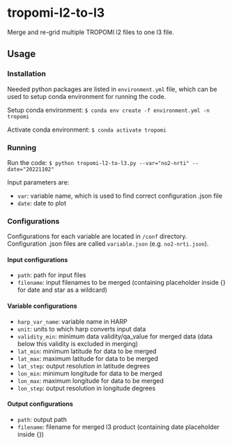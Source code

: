 # tropomi-l2-to-l3
Merge and re-grid multiple TROPOMI l2 files to one l3 file.

## Usage
### Installation
Needed python packages are listed in `environment.yml` file, which can be used to setup conda environment for running the code.

Setup conda environment: `$ conda env create -f environment.yml -n tropomi`

Activate conda environment: `$ conda activate tropomi`

### Running

Run the code: `$ python tropomi-l2-to-l3.py --var="no2-nrti" --date="20221102"`

Input parameters are:
- `var`: variable name, which is used to find correct configuration .json file
- `date`: date to plot

### Configurations
Configurations for each variable are located in `/conf` directory. Configuration .json files are called `variable.json` (e.g. `no2-nrti.json`).

#### Input configurations
- `path`: path for input files
- `filename`: input filenames to be merged (containing placeholder inside {} for date and star as a wildcard)

#### Variable configurations 
- `harp_var_name`: variable name in HARP
- `unit`: units to which harp converts input data
- `validity_min`: minimum data validity/qa_value for merged data (data below this validity is excluded in merging)
- `lat_min`: minimum latitude for data to be merged
- `lat_max`: maximum latitude for data to be merged
- `lat_step`: output resolution in latitude degrees
- `lon_min`: minimum longitude for data to be merged
- `lon_max`: maximum longitude for data to be merged
- `lon_step`: output resolution in longitude degrees

#### Output configurations
- `path`: output path
- `filename`: filename for merged l3 product (containing date placeholder inside {})
